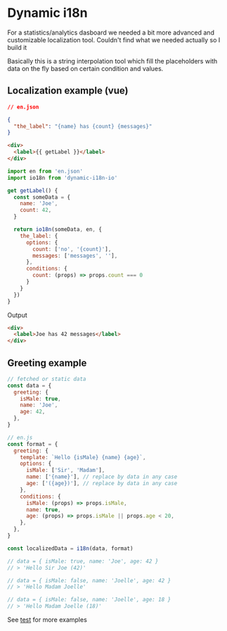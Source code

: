 # Dynamic i18n

For a statistics/analytics dasboard we needed a bit more advanced and customizable localization tool. Couldn't find what we needed actually so I build it

Basically this is a string interpolation tool which fill the placeholders with data on the fly based on certain condition and values.

## **Localization example** (vue)

```json
// en.json

{
  "the_label": "{name} has {count} {messages}"
}
```

```html
<div>
  <label>{{ getLabel }}</label>
</div>
```

```js
import en from 'en.json'
import io18n from 'dynamic-i18n-io'

get getLabel() {
  const someData = {
    name: 'Joe',
    count: 42,
  }

  return io18n(someData, en, {
    the_label: {
      options: {
        count: ['no', '{count}'],
        messages: ['messages', ''],
      },
      conditions: {
        count: (props) => props.count === 0
      }
    }
  })
}
```

Output

```html
<div>
  <label>Joe has 42 messages</label>
</div>
```

## **Greeting example**

```js
// fetched or static data
const data = {
  greeting: {
    isMale: true,
    name: 'Joe',
    age: 42,
  },
}

// en.js
const format = {
  greeting: {
    template: `Hello {isMale} {name} {age}`,
    options: {
      isMale: ['Sir', 'Madam'],
      name: ['{name}'], // replace by data in any case
      age: ['({age})'], // replace by data in any case
    },
    conditions: {
      isMale: (props) => props.isMale,
      name: true,
      age: (props) => props.isMale || props.age < 20,
    },
  },
}

const localizedData = i18n(data, format)

// data = { isMale: true, name: 'Joe', age: 42 }
// > 'Hello Sir Joe (42)'

// data = { isMale: false, name: 'Joelle', age: 42 }
// > 'Hello Madam Joelle'

// data = { isMale: false, name: 'Joelle', age: 18 }
// > 'Hello Madam Joelle (18)'
```

See [test](./__tests__/examples.spec.ts) for more examples

